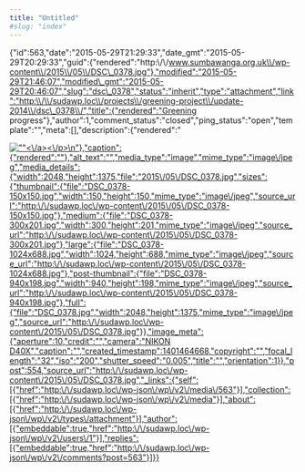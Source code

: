 ```yaml
---
title: "Untitled"
#slug: "index"
---
```


{"id":563,"date":"2015-05-29T21:29:33","date\_gmt":"2015-05-29T20:29:33","guid":{"rendered":"http:\\/\\/www.sumbawanga.org.uk\\/wp-content\\/2015\\/05\\/DSC\_0378.jpg"},"modified":"2015-05-29T21:46:07","modified\_gmt":"2015-05-29T20:46:07","slug":"dsc\_0378","status":"inherit","type":"attachment","link":"http:\\/\\/sudawp.loc\\/projects\\/greening-project\\/update-2014\\/dsc\_0378\\/","title":{"rendered":"Greening progress"},"author":1,"comment\_status":"closed","ping\_status":"open","template":"","meta":\[\],"description":{"rendered":"

[![\"\"](\"http:\/\/sudawp.loc\/wp-content\/2015\/05\/DSC_0378-300x201.jpg\")<\\/a><\\/p>\\n"},"caption":{"rendered":""},"alt\_text":"","media\_type":"image","mime\_type":"image\\/jpeg","media\_details":{"width":2048,"height":1375,"file":"2015\\/05\\/DSC\_0378.jpg","sizes":{"thumbnail":{"file":"DSC\_0378-150x150.jpg","width":150,"height":150,"mime\_type":"image\\/jpeg","source\_url":"http:\\/\\/sudawp.loc\\/wp-content\\/2015\\/05\\/DSC\_0378-150x150.jpg"},"medium":{"file":"DSC\_0378-300x201.jpg","width":300,"height":201,"mime\_type":"image\\/jpeg","source\_url":"http:\\/\\/sudawp.loc\\/wp-content\\/2015\\/05\\/DSC\_0378-300x201.jpg"},"large":{"file":"DSC\_0378-1024x688.jpg","width":1024,"height":688,"mime\_type":"image\\/jpeg","source\_url":"http:\\/\\/sudawp.loc\\/wp-content\\/2015\\/05\\/DSC\_0378-1024x688.jpg"},"post-thumbnail":{"file":"DSC\_0378-940x198.jpg","width":940,"height":198,"mime\_type":"image\\/jpeg","source\_url":"http:\\/\\/sudawp.loc\\/wp-content\\/2015\\/05\\/DSC\_0378-940x198.jpg"},"full":{"file":"DSC\_0378.jpg","width":2048,"height":1375,"mime\_type":"image\\/jpeg","source\_url":"http:\\/\\/sudawp.loc\\/wp-content\\/2015\\/05\\/DSC\_0378.jpg"}},"image\_meta":{"aperture":10,"credit":"","camera":"NIKON D40X","caption":"","created\_timestamp":1401464668,"copyright":"","focal\_length":"32","iso":"200","shutter\_speed":"0.005","title":"","orientation":1}},"post":554,"source\_url":"http:\\/\\/sudawp.loc\\/wp-content\\/2015\\/05\\/DSC\_0378.jpg","\_links":{"self":\[{"href":"http:\\/\\/sudawp.loc\\/wp-json\\/wp\\/v2\\/media\\/563"}\],"collection":\[{"href":"http:\\/\\/sudawp.loc\\/wp-json\\/wp\\/v2\\/media"}\],"about":\[{"href":"http:\\/\\/sudawp.loc\\/wp-json\\/wp\\/v2\\/types\\/attachment"}\],"author":\[{"embeddable":true,"href":"http:\\/\\/sudawp.loc\\/wp-json\\/wp\\/v2\\/users\\/1"}\],"replies":\[{"embeddable":true,"href":"http:\\/\\/sudawp.loc\\/wp-json\\/wp\\/v2\\/comments?post=563"}\]}}](http:\/\/sudawp.loc\/wp-content\/2015\/05\/DSC_0378.jpg)